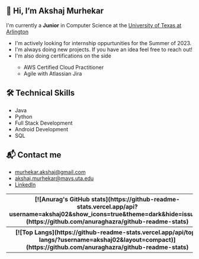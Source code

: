 <link rel="stylesheet" href="https://cdn.jsdelivr.net/gh/devicons/devicon@v2.15.1/devicon.min.css">

<h2>👋 Hi, I’m Akshaj Murhekar </h2>
<p>I'm currently a <strong>Junior</strong> in Computer Science at the <a href="https://www.uta.edu/academics/schools-colleges/engineering/academics/departments/cse" target="_blank">University of Texas at Arlington</a></p>
<ul>
  <li>I'm actively looking for internship oppurtunities for the Summer of 2023.</li>
  <li>I'm always doing new projects. If you have an idea feel free to reach out!</li>
  <li>I'm also doing certifications on the side</li>
    <ul>
      <li>AWS Certified Cloud Practitioner</li>
      <li>Agile with Atlassian Jira</li>
    </ul>
</ul>

<h2>🛠 Technical Skills </h2>
  <ul>
  <li>Java</li>
  <li>Python</li>
  <li>Full Stack Development</li>
  <li>Android Development</li>
  <li>SQL</li>
  </ul>
  
<h2>📬 Contact me</h2>
<ul>
  <li><a href="mailto:murhekar.akshaj@gmail.com">murhekar.akshaj@gmail.com</a></li>
  <li><a href="mailto:akshaj.murhekar@mavs.uta.edu">akshaj.murhekar@mavs.uta.edu</a></li>
  <li><a href="https://www.linkedin.com/in/akshaj-murhekar/">LinkedIn</a></li>
</ul>
<table>
  <tr>
    <th>
[![Anurag's GitHub stats](https://github-readme-stats.vercel.app/api?username=akshaj02&show_icons=true&theme=dark&hide=issues)](https://github.com/anuraghazra/github-readme-stats)</th></tr>
   <tr>
     <th>
       [![Top Langs](https://github-readme-stats.vercel.app/api/top-langs/?username=akshaj02&layout=compact)](https://github.com/anuraghazra/github-readme-stats) </th></tr>
  </table>

<!---
akshaj02/akshaj02 is a ✨ special ✨ repository because its `README.md` (this file) appears on your GitHub profile.
You can click the Preview link to take a look at your changes.
--->
